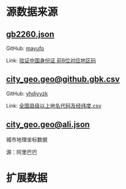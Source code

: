 # 源数据来源
## [gb2260.json](data/gb2260.json)
GitHub: [mayufo](https://gist.github.com/mayufo)

Link: [验证中国身份证 前6位对应地区码](https://gist.github.com/mayufo/4207ed3fa925e6b3df7559832af85165)

## city_geo.geo@github.gbk.csv
GitHub: [yhdjyyzk](https://github.com/yhdjyyzk)

Link: [全国县级以上地名代码及经纬度.csv](https://github.com/yhdjyyzk/GeoJSON_data/blob/master/%E5%85%A8%E5%9B%BD%E5%8E%BF%E7%BA%A7%E4%BB%A5%E4%B8%8A%E5%9C%B0%E5%90%8D%E4%BB%A3%E7%A0%81%E5%8F%8A%E7%BB%8F%E7%BA%AC%E5%BA%A6.csv)

## city_geo.geo@ali.json
城市地理坐标数据

源：阿里巴巴

# 扩展数据
## 